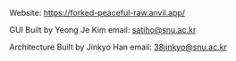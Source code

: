 Website: https://forked-peaceful-raw.anvil.app/

GUI Built by Yeong Je Kim
email: satiho@snu.ac.kr

Architecture Built by Jinkyo Han
email: 38jinkyo@snu.ac.kr

